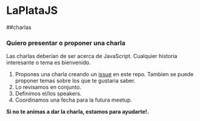 # LaPlataJS

##charlas

### Quiero presentar o proponer una charla 

Las charlas deberían de ser acerca de JavaScript. Cualquier historia interesante o tema es bienvenido. 

1. Propones una charla creando un [issue](./issues) en este repo. Tambien se puede proponer temas sobre los que te gustaria saber.
2. Lo revisamos en conjunto. 
3. Definimos el/los speakers.
4. Coordinamos una fecha para la futura meetup.

**Si no te animas a dar la charla, estamos para ayudarte!.**
